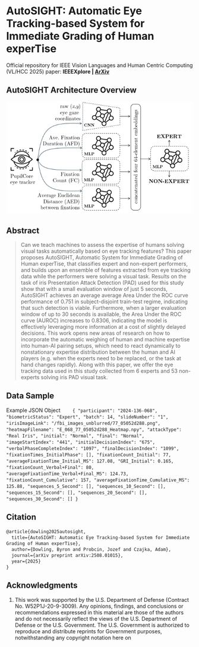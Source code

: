 # AutoSIGHT: Automatic Eye Tracking-based System for Immediate Grading of Human experTise

Official repository for IEEE Vision Languages and Human Centric Computing (VL/HCC 2025) paper: **IEEEXplore | [ArXiv](https://arxiv.org/abs/2508.01015)**

## AutoSIGHT Architecture Overview

<p align="center">
  <img src="Image_Assets/network_diagram.png" width="500" />
</p>

## Abstract
> Can we teach machines to assess the expertise of humans solving visual tasks automatically based on eye tracking features? This paper proposes AutoSIGHT, Automatic System for Immediate Grading of Human experTise, that classifies expert and non-expert performers, and builds upon an ensemble of features extracted from eye tracking data while the performers were solving a visual task. Results on the task of iris Presentation Attack Detection (PAD) used for this study show that with a small evaluation window of just 5 seconds, AutoSIGHT achieves an average average Area Under the ROC curve performance of 0.751 in subject-disjoint train-test regime, indicating that such detection is viable. Furthermore, when a larger evaluation window of up to 30 seconds is available, the Area Under the ROC curve (AUROC) increases to 0.8306, indicating the model is effectively leveraging more information at a cost of slightly delayed decisions. This work opens new areas of research on how to incorporate the automatic weighing of human and machine expertise into human-AI pairing setups, which need to react dynamically to nonstationary expertise distribution between the human and AI players (e.g. when the experts need to be replaced, or the task at hand changes rapidly). Along with this paper, we offer the eye tracking data used in this study collected from 6 experts and 53 non-experts solving iris PAD visual task.

## Data Sample
Example JSON Object
`    {
        "participant": "2024-136-068",
        "biometricStatus": "Expert",
        "batch": 14,
        "slideNumber": "1",
        "irisImageLink": "/fbi_images_unblurred/77_05052d288.png",
        "heatmapFilename": "E_068_77_05052d288_Heatmap.npy",
        "attackType": "Real Iris",
        "initial": "Normal",
        "final": "Normal",
        "imageStartIndex": "441",
        "initialDecisionIndex": "675",
        "verbalPhaseCompleteIndex": "1097",
        "finalDecisionIndex": "1099",
        "fixationTimes_InitialPhase": [],
        "fixationCount_Initial": 77,
        "averageFixationTime_Initial_MS": 127.08,
        "GRI_Initial": 0.165,
        "fixationCount_Verbal+Final": 80,
        "averageFixationTime_Verbal+Final_MS": 124.73,
        "fixationCount_Cumulative": 157,
        "averageFixationTime_Cumulative_MS": 125.88,
        "sequences_5_Second": [],
        "sequences_10_Second": [],
        "sequences_15_Second": [],
        "sequences_20_Second": [],
        "sequences_30_Second": []
    }`


## Citation
```
@article{dowling2025autosight,
  title={AutoSIGHT: Automatic Eye Tracking-based System for Immediate Grading of Human experTise},
  author={Dowling, Byron and Probcin, Jozef and Czajka, Adam},
  journal={arXiv preprint arXiv:2508.01015},
  year={2025}
}
```

## Acknowledgments

1. This work was supported by the U.S. Department of Defense (Contract No. W52P1J-20-9-3009). Any opinions, findings, and conclusions or recommendations expressed in this material are those of the authors and do not necessarily reflect the views of the U.S. Department of Defense or the U.S. Government. The U.S. Government is authorized to reproduce and distribute reprints for Government purposes, notwithstanding any copyright notation here on
